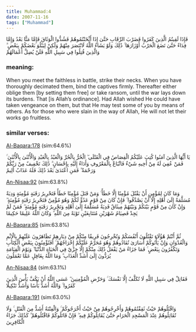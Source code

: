 ```yaml
---
title: Muhammad:4
date: 2007-11-16
tags: ["Muhammad"]
---
```

فَإِذَا لَقِيتُمُ الَّذِينَ كَفَرُوا فَضَرْبَ الرِّقَابِ حَتَّىٰ إِذَا أَثْخَنْتُمُوهُمْ فَشُدُّوا الْوَثَاقَ فَإِمَّا مَنًّا بَعْدُ وَإِمَّا فِدَاءً حَتَّىٰ تَضَعَ الْحَرْبُ أَوْزَارَهَا ۚ ذَٰلِكَ وَلَوْ يَشَاءُ اللَّهُ لَانْتَصَرَ مِنْهُمْ وَلَٰكِنْ لِيَبْلُوَ بَعْضَكُمْ بِبَعْضٍ ۗ وَالَّذِينَ قُتِلُوا فِي سَبِيلِ اللَّهِ فَلَنْ يُضِلَّ أَعْمَالَهُمْ
### meaning: 
When you meet the faithless in battle, strike their necks. When you have thoroughly decimated them, bind the captives firmly. Thereafter either oblige them [by setting them free] or take ransom, until the war lays down its burdens. That [is Allah’s ordinance]. Had Allah wished He could have taken vengeance on them, but that He may test some of you by means of others. As for those who were slain in the way of Allah, He will not let their works go fruitless.
### similar verses: 

[Al-Baqara:178](/2/178) (sim:64.6%)

يَا أَيُّهَا الَّذِينَ آمَنُوا كُتِبَ عَلَيْكُمُ الْقِصَاصُ فِي الْقَتْلَى ۖ الْحُرُّ بِالْحُرِّ وَالْعَبْدُ بِالْعَبْدِ وَالْأُنْثَىٰ بِالْأُنْثَىٰ ۚ فَمَنْ عُفِيَ لَهُ مِنْ أَخِيهِ شَيْءٌ فَاتِّبَاعٌ بِالْمَعْرُوفِ وَأَدَاءٌ إِلَيْهِ بِإِحْسَانٍ ۗ ذَٰلِكَ تَخْفِيفٌ مِنْ رَبِّكُمْ وَرَحْمَةٌ ۗ فَمَنِ اعْتَدَىٰ بَعْدَ ذَٰلِكَ فَلَهُ عَذَابٌ أَلِيمٌ

[An-Nisaa:92](/4/92) (sim:63.8%)

وَمَا كَانَ لِمُؤْمِنٍ أَنْ يَقْتُلَ مُؤْمِنًا إِلَّا خَطَأً ۚ وَمَنْ قَتَلَ مُؤْمِنًا خَطَأً فَتَحْرِيرُ رَقَبَةٍ مُؤْمِنَةٍ وَدِيَةٌ مُسَلَّمَةٌ إِلَىٰ أَهْلِهِ إِلَّا أَنْ يَصَّدَّقُوا ۚ فَإِنْ كَانَ مِنْ قَوْمٍ عَدُوٍّ لَكُمْ وَهُوَ مُؤْمِنٌ فَتَحْرِيرُ رَقَبَةٍ مُؤْمِنَةٍ ۖ وَإِنْ كَانَ مِنْ قَوْمٍ بَيْنَكُمْ وَبَيْنَهُمْ مِيثَاقٌ فَدِيَةٌ مُسَلَّمَةٌ إِلَىٰ أَهْلِهِ وَتَحْرِيرُ رَقَبَةٍ مُؤْمِنَةٍ ۖ فَمَنْ لَمْ يَجِدْ فَصِيَامُ شَهْرَيْنِ مُتَتَابِعَيْنِ تَوْبَةً مِنَ اللَّهِ ۗ وَكَانَ اللَّهُ عَلِيمًا حَكِيمًا

[Al-Baqara:85](/2/85) (sim:63.8%)

ثُمَّ أَنْتُمْ هَٰؤُلَاءِ تَقْتُلُونَ أَنْفُسَكُمْ وَتُخْرِجُونَ فَرِيقًا مِنْكُمْ مِنْ دِيَارِهِمْ تَظَاهَرُونَ عَلَيْهِمْ بِالْإِثْمِ وَالْعُدْوَانِ وَإِنْ يَأْتُوكُمْ أُسَارَىٰ تُفَادُوهُمْ وَهُوَ مُحَرَّمٌ عَلَيْكُمْ إِخْرَاجُهُمْ ۚ أَفَتُؤْمِنُونَ بِبَعْضِ الْكِتَابِ وَتَكْفُرُونَ بِبَعْضٍ ۚ فَمَا جَزَاءُ مَنْ يَفْعَلُ ذَٰلِكَ مِنْكُمْ إِلَّا خِزْيٌ فِي الْحَيَاةِ الدُّنْيَا ۖ وَيَوْمَ الْقِيَامَةِ يُرَدُّونَ إِلَىٰ أَشَدِّ الْعَذَابِ ۗ وَمَا اللَّهُ بِغَافِلٍ عَمَّا تَعْمَلُونَ

[An-Nisaa:84](/4/84) (sim:63.1%)

فَقَاتِلْ فِي سَبِيلِ اللَّهِ لَا تُكَلَّفُ إِلَّا نَفْسَكَ ۚ وَحَرِّضِ الْمُؤْمِنِينَ ۖ عَسَى اللَّهُ أَنْ يَكُفَّ بَأْسَ الَّذِينَ كَفَرُوا ۚ وَاللَّهُ أَشَدُّ بَأْسًا وَأَشَدُّ تَنْكِيلًا

[Al-Baqara:191](/2/191) (sim:63.0%)

وَاقْتُلُوهُمْ حَيْثُ ثَقِفْتُمُوهُمْ وَأَخْرِجُوهُمْ مِنْ حَيْثُ أَخْرَجُوكُمْ ۚ وَالْفِتْنَةُ أَشَدُّ مِنَ الْقَتْلِ ۚ وَلَا تُقَاتِلُوهُمْ عِنْدَ الْمَسْجِدِ الْحَرَامِ حَتَّىٰ يُقَاتِلُوكُمْ فِيهِ ۖ فَإِنْ قَاتَلُوكُمْ فَاقْتُلُوهُمْ ۗ كَذَٰلِكَ جَزَاءُ الْكَافِرِينَ
